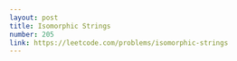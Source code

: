 ```yaml
---
layout: post
title: Isomorphic Strings
number: 205
link: https://leetcode.com/problems/isomorphic-strings
---
```

